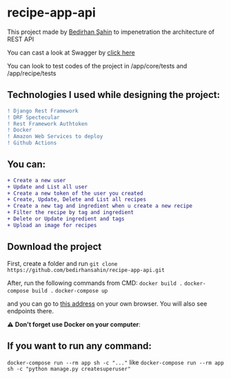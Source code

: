 # recipe-app-api

This project made by [Bedirhan Şahin](https://www.linkedin.com/in/bedirhan-sahin/) to impenetration the architecture of REST API

You can cast a look at Swagger by [click here](http://ec2-34-228-80-140.compute-1.amazonaws.com/api/docs/)


You can look to test codes of the project in /app/core/tests and /app/recipe/tests

## Technologies I used while designing the project:

```diff
! Django Rest Framework
! DRF Spectecular
! Rest Framework Authtoken
! Docker
! Amazon Web Services to deploy
! Github Actions
```

## You can:

```diff
+ Create a new user
+ Update and List all user
+ Create a new token of the user you created
+ Create, Update, Delete and List all recipes
+ Create a new tag and ingredient when u create a new recipe
+ Filter the recipe by tag and ingredient
+ Delete or Update ingredient and tags
+ Upload an image for recipes
```

## Download the project

First, create a folder and run ```git clone https://github.com/bedirhansahin/recipe-app-api.git ```

After, run the following commands from CMD:
``` docker build . ```
``` docker-compose build . ```
``` docker-compose up ```

and you can go to [this address](http://127.0.0.1:8090/) on your own browser. You will also see endpoints there.

:warning: **Don't forget use Docker on your computer**:

## If you want to run any command:

``` docker-compose run --rm app sh -c "..." ```
like
```docker-compose run --rm app sh -c "python manage.py createsuperuser" ```

